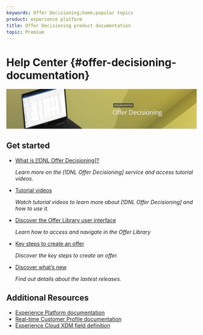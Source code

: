 ```yaml
---
keywords: Offer Decisioning;home;popular topics
product: experience platform
title: Offer Decisioning product documentation
topic: Premium
---
```


# Help Center {#offer-decisioning-documentation}

![](assets/do-not-localize/banneroffers.png) 

## Get started

* [What is [!DNL Offer Decisioning]?](get-started/using/starting-offer-decisioning.md)

  <em>Learn more on the [!DNL Offer Decisioning] service and access tutorial videos.</em>

* [Tutorial videos](https://experienceleague.adobe.com/docs/offer-decisioning-learn/tutorials/overview.html)

  <em>Watch tutorial videos to learn more about [!DNL Offer Decisioning] and how to use it.</em> 

* [Discover the Offer Library user interface](get-started/using/user-interface.md)

  <em>Learn how to access and navigate in the Offer Library</em>

* [Key steps to create an offer](offer-library/using/key-steps.md)

  <em>Discover the key steps to create an offer.</em>

* [Discover what’s new](release-notes.md)

  <em>Find out details about the lastest releases.</em>

## Additional Resources
 
* [Experience Platform documentation](https://www.adobe.com/experience-platform/documentation-and-developer-resources.html)
* [Real-time Customer Profile documentation](https://docs.adobe.com/content/help/en/experience-platform/profile/home.html)
* [Experience Cloud XDM field definition](https://docs.adobe.com/content/help/en/experience-platform/xdm/home.html)

